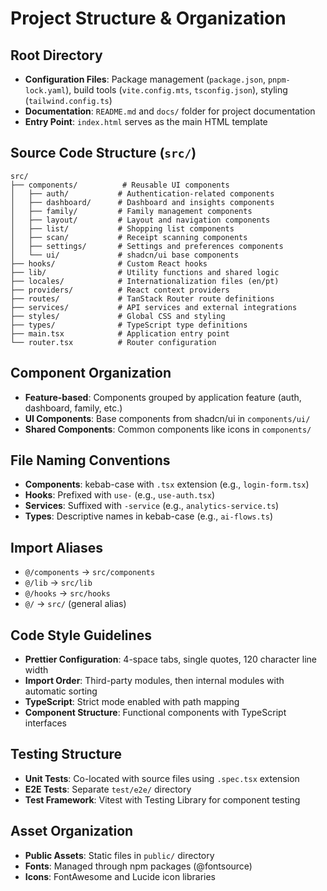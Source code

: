 # Project Structure & Organization

## Root Directory

- **Configuration Files**: Package management (`package.json`, `pnpm-lock.yaml`), build tools (`vite.config.mts`, `tsconfig.json`), styling (`tailwind.config.ts`)
- **Documentation**: `README.md` and `docs/` folder for project documentation
- **Entry Point**: `index.html` serves as the main HTML template

## Source Code Structure (`src/`)

```
src/
├── components/          # Reusable UI components
│   ├── auth/           # Authentication-related components
│   ├── dashboard/      # Dashboard and insights components
│   ├── family/         # Family management components
│   ├── layout/         # Layout and navigation components
│   ├── list/           # Shopping list components
│   ├── scan/           # Receipt scanning components
│   ├── settings/       # Settings and preferences components
│   └── ui/             # shadcn/ui base components
├── hooks/              # Custom React hooks
├── lib/                # Utility functions and shared logic
├── locales/            # Internationalization files (en/pt)
├── providers/          # React context providers
├── routes/             # TanStack Router route definitions
├── services/           # API services and external integrations
├── styles/             # Global CSS and styling
├── types/              # TypeScript type definitions
├── main.tsx            # Application entry point
└── router.tsx          # Router configuration
```

## Component Organization

- **Feature-based**: Components grouped by application feature (auth, dashboard, family, etc.)
- **UI Components**: Base components from shadcn/ui in `components/ui/`
- **Shared Components**: Common components like icons in `components/`

## File Naming Conventions

- **Components**: kebab-case with `.tsx` extension (e.g., `login-form.tsx`)
- **Hooks**: Prefixed with `use-` (e.g., `use-auth.tsx`)
- **Services**: Suffixed with `-service` (e.g., `analytics-service.ts`)
- **Types**: Descriptive names in kebab-case (e.g., `ai-flows.ts`)

## Import Aliases

- `@/components` → `src/components`
- `@/lib` → `src/lib`
- `@/hooks` → `src/hooks`
- `@/` → `src/` (general alias)

## Code Style Guidelines

- **Prettier Configuration**: 4-space tabs, single quotes, 120 character line width
- **Import Order**: Third-party modules, then internal modules with automatic sorting
- **TypeScript**: Strict mode enabled with path mapping
- **Component Structure**: Functional components with TypeScript interfaces

## Testing Structure

- **Unit Tests**: Co-located with source files using `.spec.tsx` extension
- **E2E Tests**: Separate `test/e2e/` directory
- **Test Framework**: Vitest with Testing Library for component testing

## Asset Organization

- **Public Assets**: Static files in `public/` directory
- **Fonts**: Managed through npm packages (@fontsource)
- **Icons**: FontAwesome and Lucide icon libraries